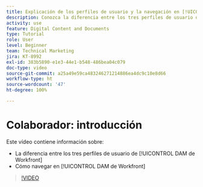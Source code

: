 ```yaml
---
title: Explicación de los perfiles de usuario y la navegación en [!UICONTROL DAM de Workfront]
description: Conozca la diferencia entre los tres perfiles de usuario de [!UICONTROL DAM de Workfront] y cómo navegar en [!UICONTROL DAM de Workfront].
activity: use
feature: Digital Content and Documents
type: Tutorial
role: User
level: Beginner
team: Technical Marketing
jira: KT-8992
exl-id: 383b5890-e1e3-44e1-b548-486bea04c079
doc-type: video
source-git-commit: a25a49e59ca483246271214886ea4dc9c10e8d66
workflow-type: ht
source-wordcount: '47'
ht-degree: 100%

---
```


# Colaborador: introducción

Este vídeo contiene información sobre:

* La diferencia entre los tres perfiles de usuario de [!UICONTROL DAM de Workfront]
* Cómo navegar en [!UICONTROL DAM de Workfront]

>[!VIDEO](https://video.tv.adobe.com/v/335252/?quality=12&learn=on)
